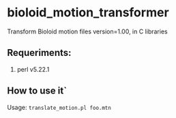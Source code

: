 # bioloid_motion_transformer
Transform Bioloid motion files  version=1.00, in C libraries

## Requeriments:
  1. perl v5.22.1

## How to use it`

Usage: 
```translate_motion.pl foo.mtn```
  


